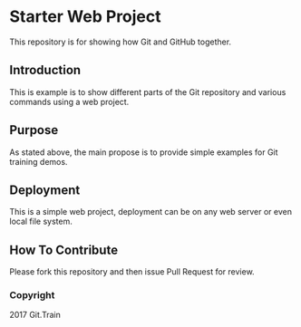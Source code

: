 # Starter Web Project

This repository is for showing how Git and GitHub together.

## Introduction

This is example is to show different parts of the Git repository and various commands using a web project.

## Purpose

As stated above, the main propose is to provide simple examples for Git training demos.

## Deployment

This is a simple web project, deployment can be on any web server or even local file system.

## How To Contribute

Please fork this repository and then issue Pull Request for review.

### Copyright

2017 Git.Train